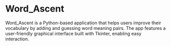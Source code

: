 # Word_Ascent

Word_Ascent is a Python-based application that helps users improve their vocabulary by adding and guessing word meaning pairs. The app features a user-friendly graphical interface built with Tkinter, enabling easy interaction.

